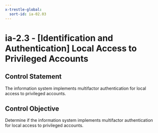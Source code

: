 ```yaml
---
x-trestle-global:
  sort-id: ia-02.03
---
```


# ia-2.3 - \[Identification and Authentication\] Local Access to Privileged Accounts

## Control Statement

The information system implements multifactor authentication for local access to privileged accounts.

## Control Objective

Determine if the information system implements multifactor authentication for local access to privileged accounts.
